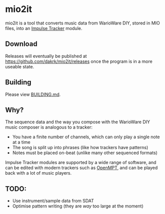 # mio2it

mio2it is a tool that converts music data from WarioWare DIY, stored in MIO files, into an [Impulse Tracker](https://en.wikipedia.org/wiki/Impulse_Tracker) module.

## Download

Releases will eventually be published at https://github.com/dakrk/mio2it/releases once the program is in a more useable state.

## Building

Please view [BUILDING.md](BUILDING.md).

## Why?

The sequence data and the way you compose with the WarioWare DIY music composer is analogous to a tracker:

- You have a finite number of channels, which can only play a single note at a time
- The song is split up into phrases (like how trackers have patterns)
- Notes must be placed on-beat (unlike many other sequenced formats)

Impulse Tracker modules are supported by a wide range of software, and can be edited with modern trackers such as [OpenMPT](https://openmpt.org), and can be played back with a lot of music players.

## TODO:

- Use instrument/sample data from SDAT
- Optimise pattern writing (they are *way* too large at the moment)
